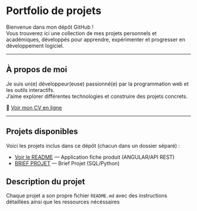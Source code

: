 # Portfolio de projets

Bienvenue dans mon dépôt GitHub !  
Vous trouverez ici une collection de mes projets personnels et académiques, développés pour apprendre, expérimenter et progresser en développement logiciel.

---

##  À propos de moi

Je suis un(e) développeur(euse) passionné(e) par la programmation web et les outils interactifs.  
J’aime explorer différentes technologies et construire des projets concrets.

📄 [Voir mon CV en ligne](https://cv-jhonny.onrender.com)  



---

## Projets disponibles

Voici les projets inclus dans ce dépôt (chacun dans un dossier séparé) :

- [Voir le README](./PROJET%20MYUKA/README.md) — Application fiche produit (ANGULAR/API REST)
- [BRIEF PROJET](./BRIEF%20PROJET) — Brief Projet (SQL/Python)



## Description du projet

Chaque projet a son propre fichier `README.md` avec des instructions détaillées ainsi que les ressources nécéssaires
